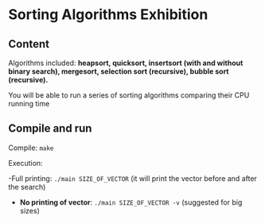 # Sorting Algorithms Exhibition

## Content

Algorithms included: **heapsort, quicksort, insertsort (with and without binary search), mergesort, selection sort (recursive), bubble sort (recursive).**
 
You will be able to run a series of sorting algorithms comparing their CPU running time

## Compile and run
Compile: `make`

Execution:

-Full printing: `./main SIZE_OF_VECTOR` (it will print the vector before and after the search)  
- **No printing of vector**: `./main SIZE_OF_VECTOR -v` (suggested for big sizes)
